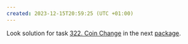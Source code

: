 ```yaml
---
created: 2023-12-15T20:59:25 (UTC +01:00)
---
```

Look solution for task [322. Coin Change](https://leetcode.com/problems/coin-change/?envType=study-plan-v2&envId=top-interview-150) in the next
[package](../../../../../LeetCode/LeetCode_75_Level_2/Day_12_Dynamic_Programming/Medium/Coin_Change/Solution.java).